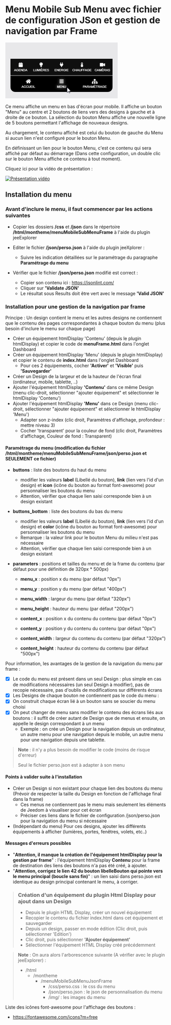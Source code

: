 # Menu Mobile Sub Menu avec fichier de configuration JSon et gestion de navigation par Frame
![Menu HoverShow](./doc/images/menuOuvert.png)

Ce menu affiche un menu en bas d'écran pour mobile.
Il affiche un bouton "Menu" au centre et 2 boutons de liens vers des designs à gauche et à droite de ce bouton.
La sélection du bouton Menu affiche une nouvelle ligne de 5 boutons permettant l'affichage de nouveaux designs.

Au chargement, le contenu affiché est celui du bouton de gauche du Menu si aucun lien n'est configuré pour le bouton Menu.

En définissant un lien pour le bouton Menu, c'est ce contenu qui sera affiché par défaut au démarrage (Dans cette configuration, un double clic sur le bouton Menu affiche ce contenu à tout moment).

Cliquez ici pour la vidéo de présentation :

[![Présentation vidéo](https://img.youtube.com/vi/z3bSMKbSDKY/0.jpg)](https://www.youtube.com/watch?v=z3bSMKbSDKY)

## Installation du menu

### Avant d'inclure le menu, il faut commencer par les actions suivantes

   - Copier les dossiers **/css** et **/json** dans le répertoire **/html/montheme/menuMobileSubMenuFrame** à l'aide du plugin jeeExplorer

   - Editer le fichier **/json/perso.json** à l'aide du plugin jeeXplorer :
        - Suivre les indication détaillées sur le paramétrage du paragraphe **Paramétrage du menu**
   - Vérifier que le fichier **/json/perso.json** modifié est correct :
        - Copier son contenu ici : https://jsonlint.com/
        - Cliquer sur **'Validate JSON'**
        - Le résultat sous Results doit être vert avec le message **'Valid JSON'**

### Installation pour une gestion de la navigation par frame

Principe : Un design contient le menu et les autres designs ne contiennent que le contenu des pages correspondantes à chaque bouton du menu (plus besoin d'inclure le menu sur chaque page)

   - Créer un équipement htmlDisplay 'Contenu' (depuis le plugin htmlDisplay) et copier le code de **menuFrame.html** dans l'onglet Dashboard
   - Créer un équipement htmlDisplay 'Menu' (depuis le plugin htmlDisplay) et copier le contenu de **index.html** dans l'onglet Dashboard
        - Pour ces 2 équipements, cocher **'Activer'** et **'Visible'** puis **'Sauvegarder'**
   - Créer un Design de la largeur et de la hauteur de l'écran final (ordinateur, mobile, tablette, ..)
   - Ajouter l'équipement htmlDisplay **'Contenu'** dans ce même Design (menu clic-droit, sélectionner "ajouter équipement" et sélectionner le htmlDisplay 'Contenu')
   - Ajouter l'équipement htmlDisplay **'Menu'** dans ce Design (menu clic-droit, sélectionner "ajouter équipement" et sélectionner le htmlDisplay 'Menu')
        - Adapter son z-index (clic droit, Paramètres d'affichage, profondeur : mettre niveau 3)
        - Cocher 'transparent' pour la couleur de fond (clic droit, Paramètres d'affichage, Couleur de fond : Transparent)

#### Paramétrage du menu (modification du fichier /html/montheme/menuMobileSubMenuFrame/json/perso.json et SEULEMENT ce fichier)

   - **buttons** : liste des boutons du haut du menu
      - modifier les valeurs **label** (Libellé du bouton), **link** (lien vers l'id d'un design) et **icon** (icône du bouton au format font-awesome) pour personnaliser les boutons du menu
      - Attention, vérifier que chaque lien saisi corresponde bien à un design existant   

   - **buttons_bottom** : liste des boutons du bas du menu
      - modifier les valeurs **label** (Libellé du bouton), **link** (lien vers l'id d'un design) et **color** (icône du bouton au format font-awesome) pour personnaliser les boutons du menu
      - Remarque : la valeur link pour le bouton Menu du milieu n'est pas nécessaire
      - Attention, vérifier que chaque lien saisi corresponde bien à un design existant

   - **parameters** : positions et tailles du menu et de la frame du contenu (par défaut pour une définition de 320px * 500px)
      - **menu_x** : position x du menu (par défaut "0px")
      - **menu_y** : position y du menu (par défaut "400px")
      - **menu_width** : largeur du menu (par défaut "320px")
      - **menu_height** : hauteur du menu (par défaut "200px")

      - **content_x** : position x du contenu du contenu (par défaut "0px")
      - **content_y** : position y du contenu du contenu (par défaut "0px")
      - **content_width** : largeur du contenu du contenu (par défaut "320px")
      - **content_height** : hauteur du contenu du contenu (par défaut "500px")        

Pour information, les avantages de la gestion de la navigation du menu par frame :
- [x] Le code du menu est présent dans un seul Design : plus simple en cas de modifications nécessaires (un seul Design à modifier), pas de recopie nécessaire, pas d'oublis de modifications sur différents écrans
- [x] Les Designs de chaque bouton ne contiennent pas le code du menu :
- [x] On construit chaque écran lié à un bouton sans se soucier du menu choisi
- [x] On peut changer de menu sans modifier le contenu des écrans liés aux boutons : il suffit de créer autant de Design que de menus et ensuite, on appelle le design correspondant à un menu
   - Exemple : on crée un Design pour la navigation depuis un ordinateur, un autre menu pour une navigation depuis le mobile, un autre menu pour une navigation depuis une tablette.

>**Note** : il n'y a plus besoin de modifier le code (moins de risque d'erreur)
>
>Seul le fichier perso.json est à adapter à son menu

#### Points à valider suite à l'installation

   - Créer un Design si non existant pour chaque lien des boutons du menu (Prévoir de respecter la taille du Design en fonction de l'affichage final dans la frame)
        - Ces menus ne contiennent pas le menu mais seulement les éléments de Jeedom à visualiser pour cet écran
        - Préciser ces liens dans le fichier de configuration /json/perso.json pour la navigation du menu si nécessaire
   - (Indépendant du menu) Pour ces designs, ajouter les différents équipements à afficher (lumières, portes, fenêtres, volets, etc..)

#### Messages d'erreurs possibles

   - "**Attention, il manque la création de l'équipement htmlDisplay pour la gestion par frame**" : l'équipement htmlDisplay **Contenu** pour la frame de destination des liens des boutons n'a pas été créé, à ajouter.
   - "**Attention, corrigez le lien 42 du bouton libelleBouton qui pointe vers le menu principal (boucle sans fin)**" : un lien saisi dans perso.json est identique au design principal contenant le menu, à corriger.

>### Création d'un équipement du plugin Html Display pour ajout dans un Design
>
>   - Depuis le plugin HTML Display, créer un nouvel équipement
>   - Recopier le contenu du fichier index.html dans cet équipement et sauvegarder
>   - Depuis un design, passer en mode édition (Clic droit, puis sélectionner 'Edition')
>   - Clic droit, puis sélectionner **'Ajouter équipement'**
>   - Sélectionner l'équipement HTML Display créé précédemment

>**Note** : On aura alors l'arborescence suivante (A vérifier avec le plugin jeeExplorer) :
>
>- /html
>    - /montheme
>    	- /menuMobileSubMenuJsonFrame
>       	- /css/perso.css : le css du menu
>        	- /json/perso.json : le json de personnalisation du menu
>        	- /img/ : les images du menu

Liste des icônes font-awesome pour l'affichage des boutons :
- https://fontawesome.com/icons?m=free
